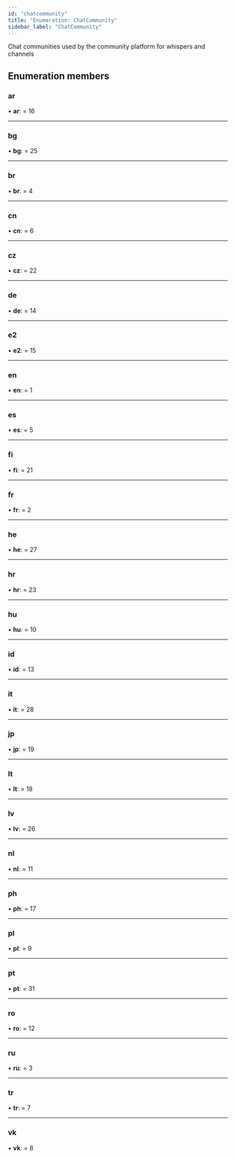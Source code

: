 ```yaml
---
id: "chatcommunity"
title: "Enumeration: ChatCommunity"
sidebar_label: "ChatCommunity"
---
```


Chat communities used by the community platform for whispers and channels

## Enumeration members

### ar

•  **ar**:  = 16

___

### bg

•  **bg**:  = 25

___

### br

•  **br**:  = 4

___

### cn

•  **cn**:  = 6

___

### cz

•  **cz**:  = 22

___

### de

•  **de**:  = 14

___

### e2

•  **e2**:  = 15

___

### en

•  **en**:  = 1

___

### es

•  **es**:  = 5

___

### fi

•  **fi**:  = 21

___

### fr

•  **fr**:  = 2

___

### he

•  **he**:  = 27

___

### hr

•  **hr**:  = 23

___

### hu

•  **hu**:  = 10

___

### id

•  **id**:  = 13

___

### it

•  **it**:  = 28

___

### jp

•  **jp**:  = 19

___

### lt

•  **lt**:  = 18

___

### lv

•  **lv**:  = 26

___

### nl

•  **nl**:  = 11

___

### ph

•  **ph**:  = 17

___

### pl

•  **pl**:  = 9

___

### pt

•  **pt**:  = 31

___

### ro

•  **ro**:  = 12

___

### ru

•  **ru**:  = 3

___

### tr

•  **tr**:  = 7

___

### vk

•  **vk**:  = 8
